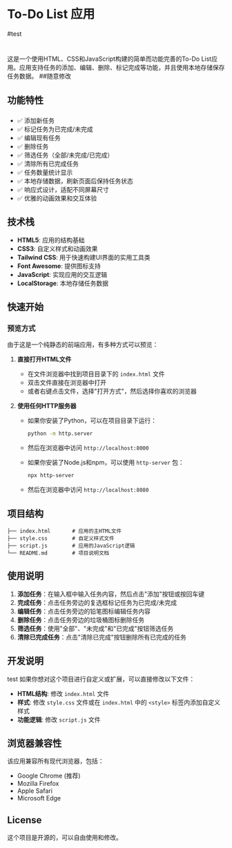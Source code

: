 # To-Do List 应用
#test
#
这是一个使用HTML、CSS和JavaScript构建的简单而功能完善的To-Do List应用。应用支持任务的添加、编辑、删除、标记完成等功能，并且使用本地存储保存任务数据。
##随意修改
## 功能特性

####
#####
- ✅ 添加新任务
- ✅ 标记任务为已完成/未完成
- ✅ 编辑现有任务
- ✅ 删除任务
- ✅ 筛选任务（全部/未完成/已完成）
- ✅ 清除所有已完成任务
- ✅ 任务数量统计显示
- ✅ 本地存储数据，刷新页面后保持任务状态
- ✅ 响应式设计，适配不同屏幕尺寸
- ✅ 优雅的动画效果和交互体验

## 技术栈

- **HTML5**: 应用的结构基础
- **CSS3**: 自定义样式和动画效果
- **Tailwind CSS**: 用于快速构建UI界面的实用工具类
- **Font Awesome**: 提供图标支持
- **JavaScript**: 实现应用的交互逻辑
- **LocalStorage**: 本地存储任务数据

## 快速开始

### 预览方式

由于这是一个纯静态的前端应用，有多种方式可以预览：

1. **直接打开HTML文件**
   - 在文件浏览器中找到项目目录下的 `index.html` 文件
   - 双击文件直接在浏览器中打开
   - 或者右键点击文件，选择"打开方式"，然后选择你喜欢的浏览器

2. **使用任何HTTP服务器**
   - 如果你安装了Python，可以在项目目录下运行：
     ```bash
     python -m http.server
     ```
   - 然后在浏览器中访问 `http://localhost:8000`
   
   - 如果你安装了Node.js和npm，可以使用 `http-server` 包：
     ```bash
     npx http-server
     ```
   - 然后在浏览器中访问 `http://localhost:8080`

## 项目结构

```
├── index.html       # 应用的主HTML文件
├── style.css        # 自定义样式文件
├── script.js        # 应用的JavaScript逻辑
└── README.md        # 项目说明文档
```

## 使用说明

1. **添加任务**：在输入框中输入任务内容，然后点击"添加"按钮或按回车键
2. **完成任务**：点击任务旁边的复选框标记任务为已完成/未完成
3. **编辑任务**：点击任务旁边的铅笔图标编辑任务内容
4. **删除任务**：点击任务旁边的垃圾桶图标删除任务
5. **筛选任务**：使用"全部"、"未完成"和"已完成"按钮筛选任务
6. **清除已完成任务**：点击"清除已完成"按钮删除所有已完成的任务

## 开发说明
test
如果你想对这个项目进行自定义或扩展，可以直接修改以下文件：

- **HTML结构**: 修改 `index.html` 文件
- **样式**: 修改 `style.css` 文件或在 `index.html` 中的 `<style>` 标签内添加自定义样式
- **功能逻辑**: 修改 `script.js` 文件

## 浏览器兼容性

该应用兼容所有现代浏览器，包括：

- Google Chrome (推荐)
- Mozilla Firefox
- Apple Safari
- Microsoft Edge

## License

这个项目是开源的，可以自由使用和修改。
